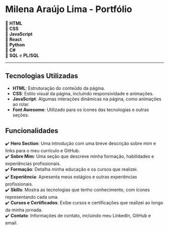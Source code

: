 # Milena Araújo Lima - Portfólio

🔹 **HTML**  
🔹 **CSS**  
🔹 **JavaScript**  
🔹 **React**  
🔹 **Python**  
🔹 **C#**  
🔹 **SQL** e **PL/SQL**  

---

## Tecnologias Utilizadas

- **HTML**: Estruturação do conteúdo da página.
- **CSS**: Estilo visual da página, incluindo responsividade e animações.
- **JavaScript**: Algumas interações dinâmicas na página, como animações ao rolar.
- **Font Awesome**: Utilizado para os ícones das tecnologias e outras seções. 

## Funcionalidades

✔️ **Hero Section**: Uma introdução com uma breve descrição sobre mim e links para o meu currículo e GitHub.  
✔️ **Sobre Mim**: Uma seção que descreve minha formação, habilidades e experiências profissionais.  
✔️ **Formação**: Detalha minha educação e os cursos que realizei.  
✔️ **Experiência**: Apresenta meus estágios e outras experiências profissionais.  
✔️ **Skills**: Mostra as tecnologias que tenho conhecimento, com ícones representando cada uma.  
✔️ **Cursos e Certificados**: Exibe cursos e certificações que realizei ao longo da minha jornada.  
✔️ **Contato**: Informações de contato, incluindo meu LinkedIn, GitHub e email.  
